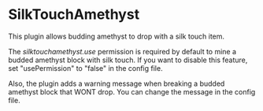 # SilkTouchAmethyst
This plugin allows budding amethyst to drop with a silk touch item.

The *silktouchamethyst.use* permission is required by default to mine a budded amethyst block with silk touch. If you want to disable this feature, set "usePermission" to "false" in the config file.

Also, the plugin adds a warning message when breaking a budded amethyst block that WONT drop. You can change the message in the config file.
